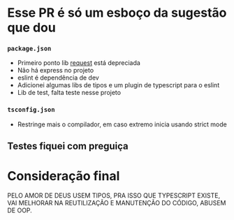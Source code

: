 # Esse PR é só um esboço da sugestão que dou

### `package.json`
- Primeiro ponto lib [request](https://www.npmjs.com/package/request) está depreciada
- Não há express no projeto
- eslint é dependência de dev
- Adicionei algumas libs de tipos e um plugin de typescript para o eslint
- Lib de test, falta teste nesse projeto 

### `tsconfig.json`
- Restringe mais o compilador, em caso extremo inicia usando strict mode

## Testes fiquei com preguiça

# Consideração final

PELO AMOR DE DEUS USEM TIPOS, PRA ISSO QUE TYPESCRIPT EXISTE, VAI MELHORAR NA REUTILIZAÇÃO E MANUTENÇÃO DO CÓDIGO, ABUSEM DE OOP.